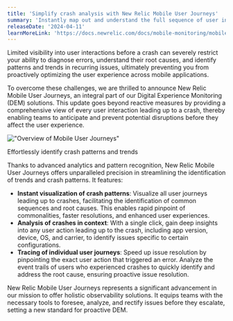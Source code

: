 ```yaml
---
title: 'Simplify crash analysis with New Relic Mobile User Journeys'
summary: 'Instantly map out and understand the full sequence of user interactions preceding a crash, ensuring insight into each critical interaction'
releaseDate: '2024-04-11'
learnMoreLink: 'https://docs.newrelic.com/docs/mobile-monitoring/mobile-monitoring-ui/crashes/crash-analysis-page'
---
```


Limited visibility into user interactions before a crash can severely restrict your ability to diagnose errors, understand their root causes, and identify patterns and trends in recurring issues, ultimately preventing you from proactively optimizing the user experience across mobile applications.

To overcome these challenges, we are thrilled to announce New Relic Mobile User Journeys, an integral part of our Digital Experience Monitoring (DEM) solutions. This update goes beyond reactive measures by providing a comprehensive view of every user interaction leading up to a crash, thereby enabling teams to anticipate and prevent potential disruptions before they affect the user experience.

!["Overview of Mobile User Journeys"](./images/mobile-user-journeys.gif "Overview of Mobile User Journeys")

<figcaption> Effortlessly identify crash patterns and trends </figcaption>

Thanks to advanced analytics and pattern recognition, New Relic Mobile User Journeys offers unparalleled precision in streamlining the identification of trends and crash patterns. It features:

* **Instant visualization of crash patterns**: Visualize all user journeys leading up to crashes, facilitating the identification of common sequences and root causes. This enables rapid pinpoint of commonalities, faster resolutions, and enhanced user experiences.
* **Analysis of crashes in context**: With a single click, gain deep insights into any user action leading up to the crash, including app version, device, OS, and carrier, to identify issues specific to certain configurations.
* **Tracing of individual user journeys**: Speed up issue resolution by pinpointing the exact user action that triggered an error. Analyze the event trails of users who experienced crashes to quickly identify and address the root cause, ensuring proactive issue resolution.

New Relic Mobile User Journeys represents a significant advancement in our mission to offer holistic observability solutions. It equips teams with the necessary tools to foresee, analyze, and rectify issues before they escalate, setting a new standard for proactive DEM.
